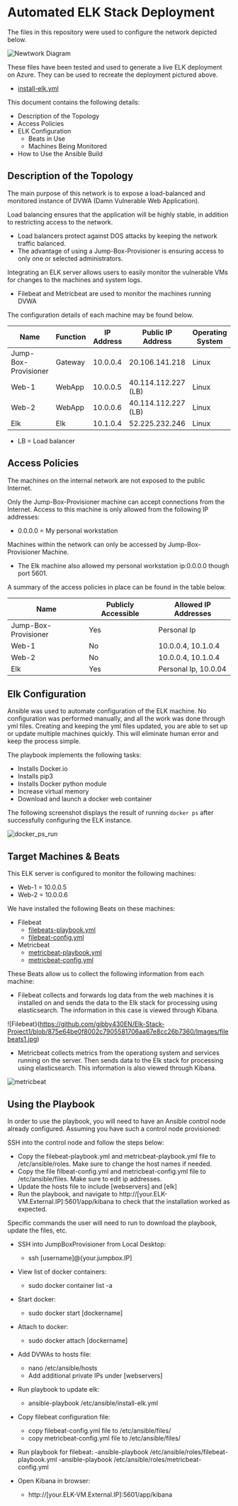 # Automated ELK Stack Deployment

The files in this repository were used to configure the network depicted below.

![Newtwork Diagram](https://github.com/gibby430EN/Elk-Stack-Project/blob/6371ae38a9c76ccfc1353b7160112ea0a4528434/Diagrams/Project1DiagramDark.jpg)

These files have been tested and used to generate a live ELK deployment on Azure. They can be used to recreate the deployment pictured above.

  - [install-elk.yml](https://github.com/gibby430EN/Elk-Stack-Project/blob/9ddd85087a3bd220bf5553780a0b600d25197efd/Ansible/install-elk.yml)

This document contains the following details:
- Description of the Topology
- Access Policies
- ELK Configuration
  - Beats in Use
  - Machines Being Monitored
- How to Use the Ansible Build


## Description of the Topology

The main purpose of this network is to expose a load-balanced and monitored instance of DVWA (Damn Vulnerable Web Application).

Load balancing ensures that the application will be highly stable, in addition to restricting access to the network.
- Load balancers protect against DOS attacks by keeping the network traffic balanced. 
- The advantage of using a Jump-Box-Provisioner is ensuring access to only one or selected administrators.

Integrating an ELK server allows users to easily monitor the vulnerable VMs for changes to the machines and system logs.
- Filebeat and Metricbeat are used to monitor the machines running DVWA

The configuration details of each machine may be found below.

| Name                 | Function | IP Address | Public IP Address  | Operating System |
|----------------------|----------|------------|--------------------|------------------|
| Jump-Box-Provisioner | Gateway  | 10.0.0.4   | 20.106.141.218     | Linux            |
| Web-1                |  WebApp  | 10.0.0.5   | 40.114.112.227 (LB)| Linux            |
| Web-2                |  WebApp  | 10.0.0.6   | 40.114.112.227 (LB)| Linux            |
| Elk                  |  Elk     | 10.1.0.4   | 52.225.232.246     | Linux            |

- LB = Load balancer

## Access Policies

The machines on the internal network are not exposed to the public Internet. 

Only the Jump-Box-Provisioner machine can accept connections from the Internet. Access to this machine is only allowed from the following IP addresses:
- 0.0.0.0 = My personal workstation

Machines within the network can only be accessed by Jump-Box-Provisioner Machine.
- The Elk machine also allowed my personal workstation ip:0.0.0.0 though port 5601.

A summary of the access policies in place can be found in the table below.

| Name                 | Publicly Accessible | Allowed IP Addresses |
|----------------------|---------------------|----------------------|
| Jump-Box-Provisioner | Yes                 | Personal Ip          |
| Web-1                | No                  | 10.0.0.4, 10.1.0.4   |
| Web-2                | No                  | 10.0.0.4, 10.1.0.4   |
| Elk                  | Yes                 | Personal Ip, 10.0.04 |

## Elk Configuration

Ansible was used to automate configuration of the ELK machine. No configuration was performed manually, and all the work was done through yml files. Creating and keeping the yml files updated, you are able to set up or update multiple machines quickly. This will eliminate human error and keep the process simple. 

The playbook implements the following tasks:
- Installs Docker.io
- Installs pip3
- Installs Docker python module
- Increase virtual memory
- Download and launch a docker web container

The following screenshot displays the result of running `docker ps` after successfully configuring the ELK instance.

![docker_ps_run](https://github.com/gibby430EN/Elk-Stack-Project/blob/406aaf08734e1ba97f360f12179a905d7d269358/Images/docker_ps_run.jpg)

## Target Machines & Beats
This ELK server is configured to monitor the following machines:
- Web-1 = 10.0.0.5
- Web-2 = 10.0.0.6

We have installed the following Beats on these machines:
- Filebeat
  - [filebeats-playbook.yml](https://github.com/gibby430EN/Elk-Stack-Project/blob/406aaf08734e1ba97f360f12179a905d7d269358/Ansible/Filebeats-playbook.yml)
  - [filebeat-config.yml](https://github.com/gibby430EN/Elk-Stack-Project/blob/406aaf08734e1ba97f360f12179a905d7d269358/Ansible/filebeat-config.yml)
- Metricbeat
  - [metricbeat-playbook.yml](https://github.com/gibby430EN/Elk-Stack-Project/blob/406aaf08734e1ba97f360f12179a905d7d269358/Ansible/metricbeat-playbook.yml)
  - [metricbeat-config.yml](https://github.com/gibby430EN/Elk-Stack-Project/blob/406aaf08734e1ba97f360f12179a905d7d269358/Ansible/metricbeat-config.yml)

These Beats allow us to collect the following information from each machine:
- Filebeat collects and forwards log data from the web machines it is installed on and sends the data to the Elk stack for processing using elasticsearch. The information in this case is viewed through Kibana.

![Filebeat}(https://github.com/gibby430EN/Elk-Stack-Project1/blob/875e64be0f8002c7905581706aa67e8cc26b7360/Images/filebeats1.jpg)

- Metricbeat collects metrics from the operationg system and services running on the server. Then sends data to the Elk stack for processing using elasticsearch. This information is also viewed through Kibana.

![metricbeat](https://github.com/gibby430EN/Elk-Stack-Project/blob/406aaf08734e1ba97f360f12179a905d7d269358/Images/metricbeat1.jpg)

## Using the Playbook
In order to use the playbook, you will need to have an Ansible control node already configured. Assuming you have such a control node provisioned: 

SSH into the control node and follow the steps below:
- Copy the filebeat-playbook.yml and metricbeat-playbook.yml file to /etc/ansible/roles. Make sure to change the host names if needed.
- Copy the file filbeat-config.yml and metricbeat-config.yml file to /etc/ansible/files. Make sure to edit ip addresses.
- Update the hosts file to include [webservers] and [elk]
- Run the playbook, and navigate to http://[your.ELK-VM.External.IP]:5601/app/kibana to check that the installation worked as expected.

Specific commands the user will need to run to download the playbook, update the files, etc.
- SSH into JumpBoxProvisioner from Local Desktop:
	- ssh [username]@{your.jumpbox.IP]

- View list of docker containers:
	- sudo docker container list -a
	
- Start docker:
	- sudo docker start [dockername]
	
- Attach to docker:
	- sudo docker attach [dockername]
	
- Add DVWAs to hosts file:
	- nano /etc/ansible/hosts
	- Add additional private IPs under [webservers]
	
- Run playbook to update elk:
	- ansible-playbook /etc/ansible/install-elk.yml
	
- Copy filebeat configuration file:
	- copy filebeat-config.yml file to /etc/ansible/files/
	- copy metricbeat-config.yml file to /etc/ansible/files/
	
- Run playbook for filebeat:
	-ansible-playbook /etc/ansible/roles/filebeat-playbook.yml
	-ansible-playbook /etc/ansible/roles/metricbeat-config.yml
	
- Open Kibana in browser:
	- http://[your.ELK-VM.External.IP]:5601/app/kibana
